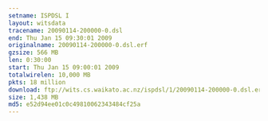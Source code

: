 ```yaml
---
setname: ISPDSL I
layout: witsdata
tracename: 20090114-200000-0.dsl
end: Thu Jan 15 09:30:01 2009
originalname: 20090114-200000-0.dsl.erf
gzsize: 566 MB
len: 0:30:00
start: Thu Jan 15 09:00:01 2009
totalwirelen: 10,000 MB
pkts: 18 million
download: ftp://wits.cs.waikato.ac.nz/ispdsl/1/20090114-200000-0.dsl.erf.gz
size: 1,438 MB
md5: e52d94ee01c0c49810062343484cf25a
---
```

